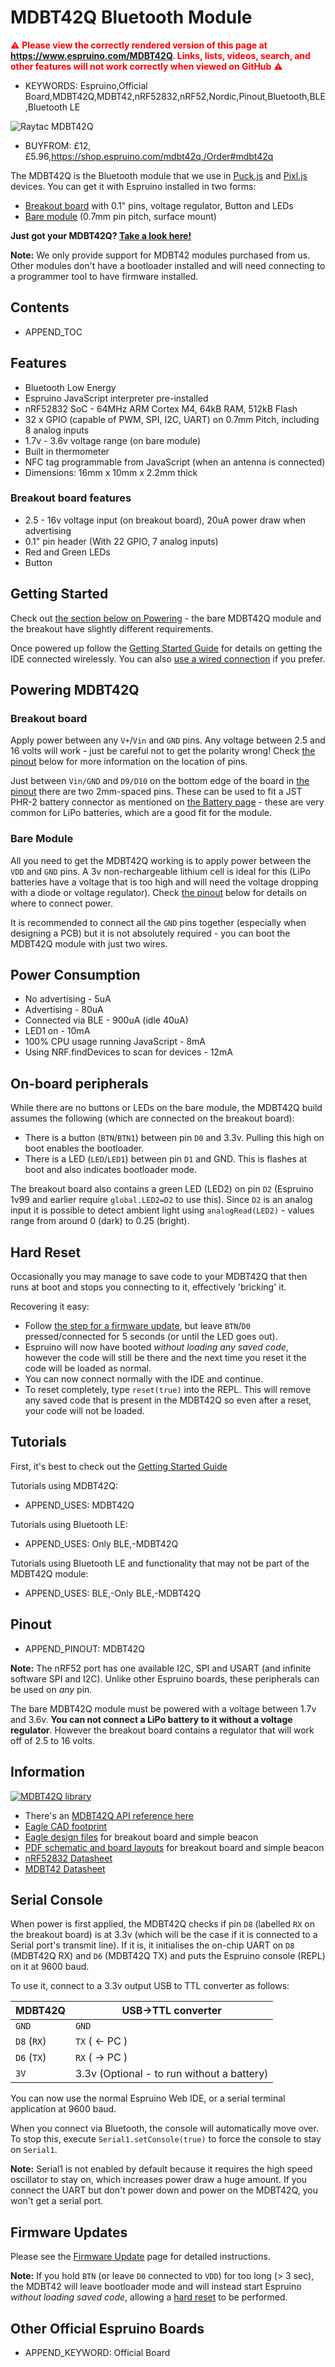 <!--- Copyright (c) 2018 Gordon Williams, Pur3 Ltd. See the file LICENSE for copying permission. -->
MDBT42Q Bluetooth Module
========================

<span style="color:red">:warning: **Please view the correctly rendered version of this page at https://www.espruino.com/MDBT42Q. Links, lists, videos, search, and other features will not work correctly when viewed on GitHub** :warning:</span>

* KEYWORDS: Espruino,Official Board,MDBT42Q,MDBT42,nRF52832,nRF52,Nordic,Pinout,Bluetooth,BLE,Bluetooth LE

![Raytac MDBT42Q](MDBT42Q/board.jpg)

* BUYFROM: £12,£5.96,https://shop.espruino.com/mdbt42q,/Order#mdbt42q

The MDBT42Q is the Bluetooth module that we use in [Puck.js](/Puck.js) and [Pixl.js](/Pixl.js)
devices. You can get it with Espruino installed in two forms:

* [Breakout board](https://shop.espruino.com/mdbt42q-breakout) with 0.1" pins, voltage regulator, Button and LEDs
* [Bare module](https://shop.espruino.com/mdbt42q-module) (0.7mm pin pitch, surface mount)

**Just got your MDBT42Q? [Take a look here!](/MDBT42Q#getting-started)**

**Note:** We only provide support for MDBT42 modules purchased from us. Other
modules don't have a bootloader installed and will need connecting to a programmer
tool to have firmware installed.

Contents
--------

* APPEND_TOC


Features
--------

* Bluetooth Low Energy
* Espruino JavaScript interpreter pre-installed
* nRF52832 SoC - 64MHz ARM Cortex M4, 64kB RAM, 512kB Flash
* 32 x GPIO (capable of PWM, SPI, I2C, UART) on 0.7mm Pitch, including 8 analog inputs
* 1.7v - 3.6v voltage range (on bare module)
* Built in thermometer
* NFC tag programmable from JavaScript (when an antenna is connected)
* Dimensions: 16mm x 10mm x 2.2mm thick

### Breakout board features

* 2.5 - 16v voltage input (on breakout board), 20uA power draw when advertising
* 0.1" pin header (With 22 GPIO, 7 analog inputs)
* Red and Green LEDs
* Button


Getting Started
----------------

Check out [the section below on Powering](#powering) - the bare MDBT42Q module
and the breakout have slightly different requirements.

Once powered up follow the [Getting Started Guide](/Quick+Start+BLE#mdbt42q) for details
on getting the IDE connected wirelessly. You can also [use a wired connection](#serial-console)
if you prefer.


<a name="powering"></a>Powering MDBT42Q
--------------------------------------

### Breakout board

Apply power between any `V+`/`Vin` and `GND` pins. Any voltage between 2.5 and 16 volts
will work - just be careful not to get the polarity wrong! Check [the pinout](#pinout) below
for more information on the location of pins.

Just between `Vin/GND` and `D9/D10` on the bottom edge of the board in [the pinout](#pinout)
there are two 2mm-spaced pins. These can be used to fit a JST PHR-2 battery connector
as mentioned on [the Battery page](/Battery) - these are very common for LiPo batteries,
which are a good fit for the module.

### Bare Module

All you need to get the MDBT42Q working is to apply power between the `VDD` and
`GND` pins. A 3v non-rechargeable lithium cell is ideal for this (LiPo batteries
have a voltage that is too high and will need the voltage dropping with a diode
or voltage regulator). Check [the pinout](#pinout) below for details on where to
 connect power.

It is recommended to connect all the `GND` pins together (especially when
designing a PCB) but it is not absolutely required - you can boot the
MDBT42Q module with just two wires.


Power Consumption
-----------------

* No advertising - 5uA
* Advertising - 80uA
* Connected via BLE - 900uA (idle 40uA)
* LED1 on - 10mA
* 100% CPU usage running JavaScript - 8mA
* Using NRF.findDevices to scan for devices - 12mA


On-board peripherals
--------------------

While there are no buttons or LEDs on the bare module, the MDBT42Q build assumes
the following (which are connected on the breakout board):

* There is a button (`BTN`/`BTN1`) between pin `D0` and 3.3v. Pulling this high on boot
enables the bootloader.
* There is a LED (`LED`/`LED1`) between pin `D1` and GND. This is flashes at
boot and also indicates bootloader mode.

The breakout board also contains a green LED (LED2) on pin `D2` (Espruino 1v99 and earlier require `global.LED2=D2` to use this). Since `D2` is an analog input it is possible to detect ambient light using `analogRead(LED2)` - values range from around 0 (dark) to 0.25 (bright).


Hard Reset
----------

Occasionally you may manage to save code to your MDBT42Q that then
runs at boot and stops you connecting to it, effectively 'bricking' it.

Recovering it easy:

* Follow [the step for a firmware update](#firmware-updates), but leave `BTN`/`D0` pressed/connected for 5 seconds (or until the LED goes out).
* Espruino will now have booted *without loading any saved code*, however the
code will still be there and the next time you reset it the code will be loaded
as normal.
* You can now connect normally with the IDE and continue.
* To reset completely, type `reset(true)` into the REPL. This will remove any saved code that is present in the MDBT42Q so even after a reset, your code will not be loaded.


Tutorials
--------

First, it's best to check out the [Getting Started Guide](/Quick+Start+BLE#mdbt42q)

Tutorials using MDBT42Q:

* APPEND_USES: MDBT42Q

Tutorials using Bluetooth LE:

* APPEND_USES: Only BLE,-MDBT42Q

Tutorials using Bluetooth LE and functionality that may not be part of the MDBT42Q module:

* APPEND_USES: BLE,-Only BLE,-MDBT42Q



Pinout
--------

* APPEND_PINOUT: MDBT42Q

**Note:** The nRF52 port has one available I2C, SPI and USART (and infinite software SPI and I2C).
Unlike other Espruino boards, these peripherals can be used on *any* pin.

The bare MDBT42Q module must be powered with a voltage between 1.7v and 3.6v. **You can
not connect a LiPo battery to it without a voltage regulator**. However the breakout board
contains a regulator that will work off of 2.5 to 16 volts.


Information
-----------

[![MDBT42Q library](MDBT42Q/lbr.png)](https://raw.githubusercontent.com/espruino/EspruinoBoard/master/MDBT42/mdbt42.lbr)

* There's an [MDBT42Q API reference here](https://espruino.com/ReferenceMDBT42Q)
* [Eagle CAD footprint](https://raw.githubusercontent.com/espruino/EspruinoBoard/master/MDBT42/mdbt42.lbr)
* [Eagle design files](https://github.com/espruino/EspruinoBoard/tree/master/MDBT42/eagle) for breakout board and simple beacon
* [PDF schematic and board layouts](https://github.com/espruino/EspruinoBoard/tree/master/MDBT42/pdf) for breakout board and simple beacon
* [nRF52832 Datasheet](/datasheets/nRF52832_PS_v1.0.pdf)
* [MDBT42 Datasheet](/datasheets/MDBT42Q-E.pdf)


Serial Console
---------------

When power is first applied, the MDBT42Q checks if pin `D8` (labelled `RX` on the breakout board) is at 3.3v (which will be the
case if it is connected to a Serial port's transmit line). If it is, it initialises
the on-chip UART on `D8` (MDBT42Q RX) and `D6` (MDBT42Q TX) and puts the Espruino
console (REPL) on it at 9600 baud.

To use it, connect to a 3.3v output USB to TTL converter as follows:

| MDBT42Q     | USB->TTL converter |
|-------------|--------------------|
| `GND`       | `GND`                |
| `D8` (`RX`) | `TX` ( <- PC )       |
| `D6` (`TX`) | `RX` ( -> PC )       |
| `3V`        | 3.3v (Optional - to run without a battery) |

You can now use the normal Espruino Web IDE, or a serial terminal application at 9600 baud.

When you connect via Bluetooth, the console will automatically move over. To
stop this, execute `Serial1.setConsole(true)` to force the console to stay on
`Serial1`.

**Note:** Serial1 is not enabled by default because it requires the high speed
oscillator to stay on, which increases power draw a huge amount. If you connect
the UART but don't power down and power on the MDBT42Q, you won't get a serial port.


Firmware Updates
-----------------

Please see the [Firmware Update](/Firmware+Update#nrf52) page for detailed instructions.

**Note:** If you hold `BTN` (or leave `D0` connected to `VDD`) for too long (> 3 sec),
the MDBT42 will leave bootloader mode and will instead start Espruino *without loading
saved code*, allowing a [hard reset](#hard-reset) to be performed.


Other Official Espruino Boards
------------------------------

* APPEND_KEYWORD: Official Board
